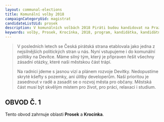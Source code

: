 ```yaml
---
layout: communal-elections
title: Komunální volby 2018
campaignCategoryUid: magistrat
candidateListUid: prosek
description: V komunálních volbách 2018 Piráti budou kandidovat na Praze 9. Jak na magistrát, tak i na jednotlivé městské obvody. Prosazujeme transparentní veřejnou správu, participaci veřejnosti, férový přístup ke všem způsobům dopravy a politiku, která využívá možností technologií 21. století pro otevřenou a demokratickou společnost.
keywords: volby, Prosek, Krocínka, 2018, program, kandidátka, kandidátní listina, kandidáti, komunální volby
---
```

<blockquote class="c-blockquote c-blockquote--wicon">
    <p>V posledních letech se Česká pirátská strana etablovala jako jedna z nejsilnějších politických stran u nás. Nyní vstupujeme i do komunální politiky na Devítce. Máme silný tým, který je připraven řešit všechny zásadní otázky,
které naši městskou část trápí.</p>
	<p>Na radnici jdeme s jasnou vizí a plánem rozvoje Devítky. Nedopustíme skryté kšefty s pozemky, ani úlitby developerům. Naší prioritou je zasednout v radě a zasadit se o rozvoj města pro občany. Městská část musí být skvělým místem pro život, pro práci, relaxaci i studium. </p>
</blockquote>

OBVOD Č. 1
----------

Tento obvod zahrnuje oblasti **Prosek** a **Krocínka**.
